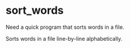 # sort_words
Need a quick program that sorts words in a file.

Sorts words in a file line-by-line alphabetically.
